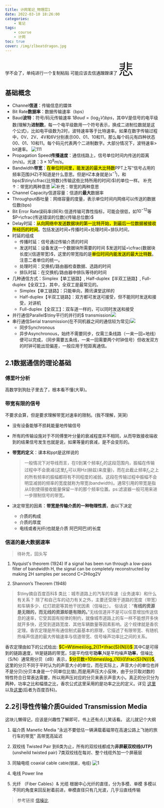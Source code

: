 ```yaml
---
title: 计网笔记_物理层1
date: 2022-03-10 18:26:00
categories:
	- 笔记
tags:
	- course
	- 计网
toc: true
cover: /img/zlbeatdragon.jpg
---
```


学不会了，单纯进行一个复制粘贴
可能应该去信通蹭蹭课了 <font size="7">悲</font>

## 基础概念

- Channel**信道**：传输信息的媒体
- Bit Rate**数据率**：数据传输速率（bps）
- Baud**波特**：符号/码元传输速率 $1Baud =(\log_2{V})bps$，其中V是信号的电平级数(理解为**进制数**，每一个电平级数用一个符号表示，换成二进制位数就是这个公式)，比如电平级数为2时，波特速率等于比特速率。如果在数字传输过程中，0V、2V、4V和6V分别表示00、01、10和11，那么每个码元有四种状态00、01、10和11。每个码元代表两个二进制数字。大部分情况下，波特速率> bit速率。
![111](https://api2.mubu.com/v3/document_image/164707928280699fe.jpg)
- Propagation Speed**传播速度**：通信线路上，信号单位时间内传送的距离(m/s)。光速：$3\times10^8m/s$。
- Bandwidth**带宽**：<mark>在单位时间里，能发送的最大比特数</mark>PPT上写“信号占用的频率范围(HZ)不知道是什么意思。但是HZ本身就是($s^{-1}$)，和bps($\tiny\cfrac{比特数}{传输这些比特所用的时间}$)的单位一样。
  补充↑：带宽的两种意思
  ![补充：带宽的两种意思](https://api2.mubu.com/v3/document_image/58cded3d-2107-41e9-8fd9-f601dcece668-16175743.jpg)
- Channel Capacity信道容量：信道的**最大**数据率
- Throughput吞吐量：网络容量的度量，表示单位时间内网络可以传送的数据位数(bps)
- Bit Error Rate误码率(BER):信道传输可靠性指标，可能会很低，如$10^{-12}$等
  $P=\cfrac{传送错误的位数}{传输总位数}$
- Delay时延：<mark>从向网络中发送数据块的第一比特开始，到最后一位数据被接收所经历的时间</mark>。包括发送时间+传播时间+处理时间+排队时间，
- 时延的组成
  - 传播时延：信号通过传输介质的时间
  - 发送时延：设备发送一个数据块所需要的时间
  $发送时延=\cfrac{数据块长度}{信道带宽}$，这里的带宽指的是<mark>单位时间内能发送的最大比特数</mark>。注意二者单位的统一。
  - 处理时间：交换机/路由器检查数据、选路的时间
  - 排队时延：在交换机/路由器中排队等待的时间
- 几种通信方式：Simplex【单工链路】, Half-duplex【半双工链路】, Full-duplex【全双工】，其中，全双工是最常见的。
  - Simplex【单工链路】：只能单向，腾讯课堂这样的
  - Half-duplex【半双工链路】：双方都可发送可接受，但不能同时发送和接受，对讲机
  - Full-duplex【全双工】：双车道一样的，可以同时发送和接受
- 并行通信Parallel$\tiny平行的并行的$ transmission![](https://api2.mubu.com/v3/document_image/4e3e79a4-f002-46e0-8a92-1c0805542a31-16175743.jpg)
- 串行通信Serial transmission(在不同机器之间的通信较为常见)![](https://api2.mubu.com/v3/document_image/284a2a06-99a7-47f1-9a85-b9c144192557-16175743.jpg)
  - 同步Synchronous
  - 异步Asynchronous，始终不需要同步，仅需三条线路（一来一回+地线）便可以完成，（同步需要五条线，一来一回需要两个时钟信号）但收发双方的时钟可能出现偏差，一般应用于短距离通信。


## 2.1数据通信的理论基础

### 傅里叶分析

高数学到狗肚子里去了，根本看不懂(大草)。

### 带宽有限的信号

不要求会算，但是要求理解带宽对速率的限制。(我不理解，哭哭)

- 没有设备能够不损耗能量地传输信号
- 所有的传输设施对于不同傅里叶分量的衰减程度并不相同，从而导致接收端收到的结果信号发生也就是说，如果等量的衰减，是不会变形的。
- **带宽的定义**：课本和ppt是这样说的

  >一般情况下对导线而言，在0到某个频率$f_c$的这段范围内，振幅在传输过程中不会衰减(这里$f_c$可以用Hz(赫兹)来度量)，而在此截止频率$f_c$之上的所有频率的振幅都将有不同程度的减弱。这段在传输过程中振幅不会明显减弱的频率的宽度就称为带宽(bandwidth)。通常引用的带宽是指从0到使得接收能量保留一半的那个频率位置。ps:滤波器一般可用来进一步限制信号的带宽。

- 决定带宽的因素：**带宽是传输介质的一种物理性质**，由以下决定
  - 介质的构成
  - 介质的厚度
  - 电线或者光纤(也就是介质 阿巴阿巴)的长度


### 信道的最大数据速率

>待补充，回头写

1. Nyquist's theorem (1924) 
If a signal has been run through a low-pass filter of bandwidth H,  the signal can be completely reconstructed by making 2H samples per second 
     C=2Hlog2V

2. Shannon’s Theorem (1948)

>$\tiny摘自百度百科$
类比：城市道路上的汽车的车速（业务速率）和什么有关系？
除了和自己车的动力有关之外，主要还受限于道路的宽度（带宽）和车辆多少、红灯疏密等其他干扰因素（信噪比）。
俗话说：“**有线的资源是无限的，而无线的资源却是有限的。**”无线信道并不是可以任意增加传送信息的速率，它受其固有规律的制约，就像城市道路上的车一样不能想开多快就开多快，还受到道路宽度、其他车辆数量等因素影响。这个规律就是香农定理。香农定理是所有通信制式最基本的原理，它描述了有限带宽、有随机热噪声信道的最大传输速率与信道带宽、信号噪声功率比之间的关系。

香农定理由如下的公式给出: <mark>
$C=W\times\log_2{(1+\frac{S}{N})}$ 
</mark>其中C是可得到的链路速度，W是链路的带宽，S是平均信号**功率**,N是平均噪声**功率**，信噪比（S/N）通常用分贝（dB）表示，<mark>$分贝数=10\times\log_{10}{(\frac{S}{N})}$</mark>,这里的分贝不同于平时认为的声音大小的单位，而在实际上，声音大小的单位也并不是分贝(分贝本身是一个同单位比值),而是用声压大小反映，由于分贝取对数的特性符合日常表达需要，所以用声压对应的分贝来表示声音大小。真正的分贝分为两种，功率之比和幅值之比，香农公式这里采用的是功率之比的定义。详见 [这里](https://zhuanlan.zhihu.com/p/22821588) 以及[这里](https://baike.baidu.com/item/%E5%88%86%E8%B4%9D/553473)(后者为百度百科)。

## 2.2引导性传输介质Guided Transmission Media

这块儿懒得记，应该是兴趣性了解即可，书上还有点儿笑话看。
这儿就记个大纲

1. 磁介质 Manetic Media
   “永远不要低估一辆满载着磁带在高速公路上飞驰的旅行车的带宽”
   高带宽高延迟
2. 双绞线 Twisted Pair
  到6类为止，所有的双绞线都成为**非屏蔽双绞线(UTP)**(unsheild twisted pair)
  7类双绞线在每对、整个线缆外加一个屏蔽层
3. 同轴电缆 coaxial cable
  <font size="2">cable(钢索，电缆)</font>
  ![1](https://api2.mubu.com/v3/document_image/7fdd5fef-512e-438a-8002-5c152f02f95d-16175743.jpg)

4. 电线 Power line

5. 光纤 （Fiber Cables）& 光缆
   根据中心光纤的直径，分为多模、单模
   多模以不同的角度来回反射着前进，单模直径只有几光波，几乎沿直线传输




>参考链接
[信噪比](https://zhuanlan.zhihu.com/p/350152827#:~:text=%E5%88%86%E8%B4%9D%E4%B8%8E%E4%BF%A1%E5%99%AA%E6%AF%94%E7%9A%84%E5%85%B3%E7%B3%BB%E4%B8%BA%20%3A%20db%3D10lg%EF%BC%88s%2Fn%EF%BC%89%20%E4%BF%A1%E5%99%AA%E6%AF%94%E6%98%AF%E4%BF%A1%E5%8F%B7%E7%94%B5%E5%8E%8B%E5%AF%B9%E4%BA%8E%20%E5%99%AA%E5%A3%B0%E7%94%B5%E5%8E%8B%20%E7%9A%84%E6%AF%94%E5%80%BC%EF%BC%8C%E9%80%9A%E5%B8%B8%E7%94%A8%E7%AC%A6%E5%8F%B7%20s%2Fn%20%E6%9D%A5%E8%A1%A8%E7%A4%BA%E3%80%82,%E4%B8%BA45~55db%EF%BC%8C%E8%8B%A5%E4%B8%BA50db%EF%BC%8C%E5%88%99%E5%9B%BE%E5%83%8F%E6%9C%89%E5%B0%91%E9%87%8F%E5%99%AA%E5%A3%B0%EF%BC%8C%E4%BD%86%E5%9B%BE%E5%83%8F%E8%B4%A8%E9%87%8F%E8%89%AF%E5%A5%BD%EF%BC%9B%E8%8B%A5%E4%B8%BA60db%EF%BC%8C%E5%88%99%E5%9B%BE%E5%83%8F%E8%B4%A8%E9%87%8F%E4%BC%98%E8%89%AF%EF%BC%8C%E4%B8%8D%E5%87%BA%E7%8E%B0%E5%99%AA%E5%A3%B0%E3%80%82%20%E7%BD%91%E9%A1%B5%E4%BF%A1%E5%99%AA%E6%AF%94%20%E6%9F%A5%E8%AF%A2%E4%BF%A1%E5%99%AA%E6%AF%94%20%28Signal%2FNoise%29%EF%BC%8C%E5%8E%9F%E6%98%AF%E7%94%B5%20%E5%A3%B0%E5%AD%A6%20%E9%A2%86%E5%9F%9F%E4%B8%AD%E7%9A%84%E4%B8%80%E4%B8%AA%E6%A6%82%E5%BF%B5%EF%BC%8C%E6%8C%87%E5%A3%B0%20%E9%9F%B3%E6%BA%90%20%E4%BA%A7%E7%94%9F%E6%9C%80%E5%A4%A7%E4%B8%8D%E5%A4%B1%E7%9C%9F%E5%A3%B0%E9%9F%B3%E4%BF%A1%E5%8F%B7%E5%BC%BA%E5%BA%A6%E4%B8%8E%E5%90%8C%E6%97%B6%E5%8F%91%E5%87%BA%E5%99%AA%E9%9F%B3%E5%BC%BA%E5%BA%A6%E4%B9%8B%E9%97%B4%E7%9A%84%E6%AF%94%E7%8E%87%E3%80%82)

<!---
## 2.4通信卫星

## 2.5数字调制与多路复用

## 2.6公共电话交换网络

## 2.7移动电话系统

## 2.8有线电视

--->
